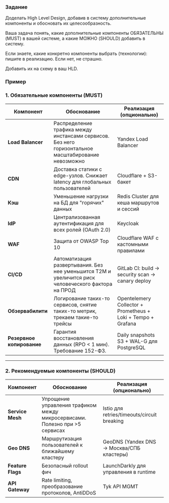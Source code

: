 ### Задание
Доделать High Level Design, добавив в систему дополнительные компоненты и обосновать их целесообразность.

Ваша задача понять, какие дополнительные компоненты ОБЯЗАТЕЛЬНЫ (MUST) в вашей системе, а какие МОЖНО (SHOULD) добавить в систему.

Если знаете, какие конкретно компоненты выбрать (технологии): пишите в реализацию. Если нет, не страшно.

Добавить их на схему в ваш HLD.

### Пример

### **1. Обязательные компоненты (MUST)**

| Компонент         | Обоснование                                                                 | Реализация (опционально)                     |
|-------------------|-----------------------------------------------------------------------------|--------------------------------------------|
| **Load Balancer** | Распределение трафика между инстансами сервисов. Без него горизонтальное масштабирование невозможно | Yandex Load Balancer |
| **CDN**           | Доставка статики с edge-узлов. Снижает latency для глобальных пользователей | Cloudflare + S3-бакет      |
| **Кэш**   | Уменьшение нагрузки на БД для "горячих" данных | Redis Cluster для кеша маршрутов и сессий  |
| **IdP**           | Централизованная аутентификация для всех ролей (OAuth 2.0) | Keycloak|
| **WAF**           | Защита от OWASP Top 10 | Cloudflare WAF с кастомными правилами      |
| **CI/CD**         | Автоматизация развертывания. Без нее уменьшится T2M и увеличится риск человеческого фактора на ПРОД | GitLab CI: build → security scan → canary deploy |
| **Обзервабилити** | Логирование таких-то сервисов, снятие таких-то метрик, трекаем такие-то трейсы | Opentelemery Collector + Prometheus + Loki + Tempo + Grafana      |
| **Резервное копирование** | Гарантия восстановления данных (RPO < 1 мин). Требование 152-ФЗ. | Daily snapshots S3 + WAL-G для PostgreSQL |

---

### **2. Рекомендуемые компоненты (SHOULD)**

| Компонент          | Обоснование                                                                 | Реализация (опционально)                    |
|--------------------|-----------------------------------------------------------------------------|--------------------------------------------|
| **Service Mesh**   | Упрощение управления трафиком между микросервисами. Полезно при >5 сервисах | Istio для retries/timeouts/circuit breaking |
| **Geo DNS**     | Маршрутизация пользователей к ближайшему кластеру | GeoDNS (Yandex DNS → Москва/СПБ кластеры)  |
| **Feature Flags**  | Безопасный rollout фич                 | LaunchDarkly для управления в runtime       |
| **API Gateway** | Rate limiting, преобразование протоколов, AntiDDoS| Tyk API MGMT |